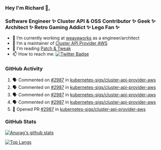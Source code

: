 ### Hey I'm Richard 👋, 

<h3 align="left">Software Engineer ✨ Cluster API & OSS Contributor ✨ Geek ✨ Architect ✨ Retro Gaming Addict ✨ Lego Fan ✨</h3>

- 🔭 I’m currently working at [weaveworks](https://github.com/weaveworks) as a engineer/architect
- 👯 I’m a maintainer of [Cluster API Provider AWS](https://github.com/kubernetes-sigs/cluster-api-provider-aws)
- 💬 I'm reading [Patch & Tweak](https://bjooks.com/products/patch-tweak-exploring-modular-synthesis)
- 📫 How to reach me: [![Twitter Badge](https://img.shields.io/badge/-@fruit_case-00acee?style=flat&logo=Twitter&logoColor=white)](https://twitter.com/intent/follow?screen_name=fruit_case "Follow on Twitter")

### GitHub Activity 

<!--START_SECTION:activity-->
1. 🗣 Commented on [#2987](https://github.com/kubernetes-sigs/cluster-api-provider-aws/issues/2987) in [kubernetes-sigs/cluster-api-provider-aws](https://github.com/kubernetes-sigs/cluster-api-provider-aws)
2. 🗣 Commented on [#2987](https://github.com/kubernetes-sigs/cluster-api-provider-aws/issues/2987) in [kubernetes-sigs/cluster-api-provider-aws](https://github.com/kubernetes-sigs/cluster-api-provider-aws)
3. 🗣 Commented on [#2987](https://github.com/kubernetes-sigs/cluster-api-provider-aws/issues/2987) in [kubernetes-sigs/cluster-api-provider-aws](https://github.com/kubernetes-sigs/cluster-api-provider-aws)
4. 🗣 Commented on [#2987](https://github.com/kubernetes-sigs/cluster-api-provider-aws/issues/2987) in [kubernetes-sigs/cluster-api-provider-aws](https://github.com/kubernetes-sigs/cluster-api-provider-aws)
5. 💪 Opened PR [#2987](https://github.com/kubernetes-sigs/cluster-api-provider-aws/pull/2987) in [kubernetes-sigs/cluster-api-provider-aws](https://github.com/kubernetes-sigs/cluster-api-provider-aws)
<!--END_SECTION:activity-->

### GitHub Stats

[![Anurag's github stats](https://github-readme-stats.vercel.app/api?username=richardcase&count_private=true&show_icons=true)](https://github.com/anuraghazra/github-readme-stats)

[![Top Langs](https://github-readme-stats.vercel.app/api/top-langs/?username=richardcase&hide=html&layout=compact)](https://github.com/anuraghazra/github-readme-stats)
